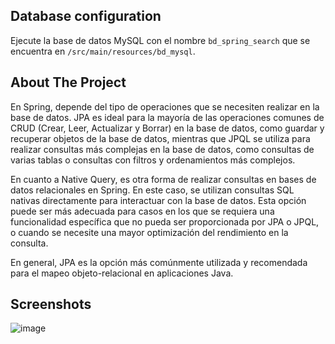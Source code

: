 
## Database configuration 
Ejecute la base de datos MySQL con el nombre `bd_spring_search` que se encuentra en `/src/main/resources/bd_mysql`.

<!-- ABOUT THE PROJECT -->
## About The Project
En Spring, depende del tipo de operaciones que se necesiten realizar en la base de datos. JPA es ideal para la mayoría de las operaciones comunes de CRUD (Crear, Leer, Actualizar y Borrar) en la base de datos, como guardar y recuperar objetos de la base de datos, mientras que JPQL se utiliza para realizar consultas más complejas en la base de datos, como consultas de varias tablas o consultas con filtros y ordenamientos más complejos.

En cuanto a Native Query, es otra forma de realizar consultas en bases de datos relacionales en Spring. En este caso, se utilizan consultas SQL nativas directamente para interactuar con la base de datos. Esta opción puede ser más adecuada para casos en los que se requiera una funcionalidad específica que no pueda ser proporcionada por JPA o JPQL, o cuando se necesite una mayor optimización del rendimiento en la consulta.

En general, JPA es la opción más comúnmente utilizada y recomendada para el mapeo objeto-relacional en aplicaciones Java.

## Screenshots
![image](https://user-images.githubusercontent.com/85379478/226048044-aa84b07f-9cda-44ca-b888-3a71206fe622.png)


